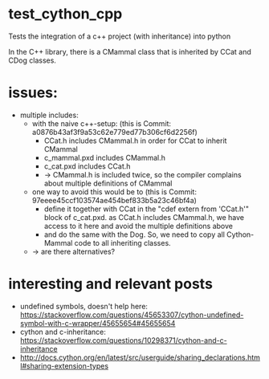 # test_cython_cpp

Tests the integration of a c++ project (with inheritance) into python

In the C++ library, there is a CMammal class that is inherited by
CCat and CDog classes.


# issues:
- multiple includes:
  - with the naive c++-setup:  (this is Commit: a0876b43af3f9a53c62e779ed77b306cf6d2256f)
    - CCat.h includes CMammal.h in order for CCat to inherit CMammal
    - c_mammal.pxd includes CMammal.h
    - c_cat.pxd includes CCat.h
    - -> CMammal.h is included twice, so the compiler complains about multiple definitions of CMammal
  - one way to avoid this would be to (this is Commit: 97eeee45ccf103574ae454bef833b5a23c46bf4a)
    - define it together with CCat in the "cdef extern from 'CCat.h'" block of c_cat.pxd. as CCat.h includes CMammal.h, we have access to it here and avoid the multiple definitions above
    - and do the same with the Dog. So, we need to copy all Cython-Mammal code to all inheriting classes.
  - -> are there alternatives?




# interesting and relevant posts
- undefined symbols, doesn't help here: https://stackoverflow.com/questions/45653307/cython-undefined-symbol-with-c-wrapper/45655654#45655654
- cython and c-inheritance: https://stackoverflow.com/questions/10298371/cython-and-c-inheritance
- http://docs.cython.org/en/latest/src/userguide/sharing_declarations.html#sharing-extension-types
